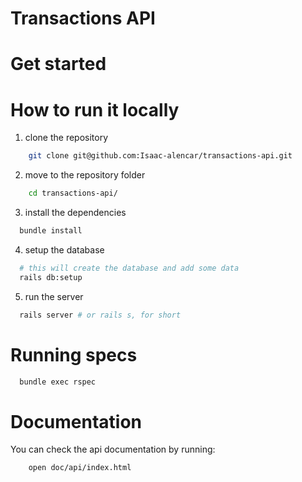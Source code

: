# Transactions API

# Get started

# How to run it locally

1. clone the repository

```sh
    git clone git@github.com:Isaac-alencar/transactions-api.git
```

2. move to the repository folder

```sh
    cd transactions-api/
```

3. install the dependencies

```sh
  bundle install
```

4. setup the database

```sh
  # this will create the database and add some data
  rails db:setup
```

5. run the server

```sh
  rails server # or rails s, for short
```

# Running specs

```sh
  bundle exec rspec
```

# Documentation

You can check the api documentation by running:

```sh
    open doc/api/index.html
```
